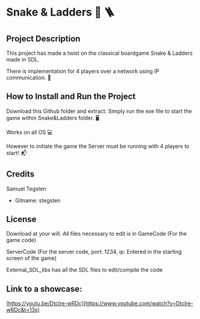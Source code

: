 # Snake & Ladders :snake: :ladder:

## Project Description

This project has made a twist on the classical boardgame Snake & Ladders made in SDL.

There is implementation for 4 players over a network using IP communication. :satellite:

## How to Install and Run the Project

Download this Github folder and extract. Simply run the exe file to start the game within Snake&Ladders folder. :desktop_computer:

Works on all OS :computer:

However to initiate the game the Server must be running with 4 players to start! :mailbox_with_mail:

## Credits

Samuel Tegsten

- Gitname: stegsten 

## License

Download at your will. All files necessary to edit is in GameCode (For the game code)

ServerCode (For the server code, port: 1234, ip: Entered in the starting screen of the game)

External_SDL_libs has all the SDL files to edit/compile the code

## Link to a showcase: 
[https://youtu.be/DtcIre-wRDc](https://www.youtube.com/watch?v=DtcIre-wRDc&t=13s) 
